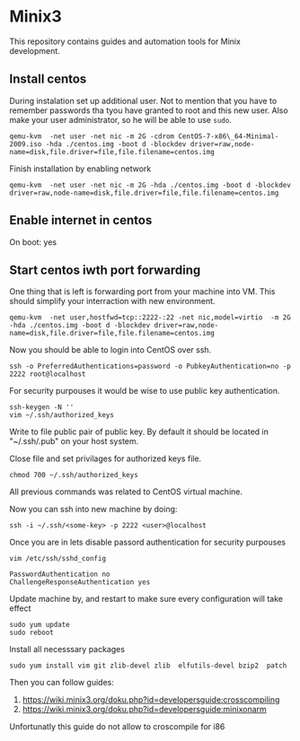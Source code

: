 # Minix3

This repository contains guides and automation tools for Minix development.


## Install centos

During instalation set up additional user. Not to mention that you have to remember passwords tha tyou have granted to root and this new user.
Also make your user administrator, so he will be able to use `sudo`.
```console
qemu-kvm  -net user -net nic -m 2G -cdrom CentOS-7-x86\_64-Minimal-2009.iso -hda ./centos.img -boot d -blockdev driver=raw,node-name=disk,file.driver=file,file.filename=centos.img
```
Finish installation by enabling network

```console
qemu-kvm  -net user -net nic -m 2G -hda ./centos.img -boot d -blockdev driver=raw,node-name=disk,file.driver=file,file.filename=centos.img
```
## Enable internet in centos
On boot: yes

## Start centos iwth port forwarding


One thing that is left is forwarding port from your machine into VM.
This should simplify your interraction with new environment.
```console
qemu-kvm  -net user,hostfwd=tcp::2222-:22 -net nic,model=virtio  -m 2G -hda ./centos.img -boot d -blockdev driver=raw,node-name=disk,file.driver=file,file.filename=centos.img
```
Now you should be able to login into CentOS over ssh.
```console
ssh -o PreferredAuthentications=password -o PubkeyAuthentication=no -p 2222 root@localhost
```

For security purpouses it would be wise to use public key authentication. 

```console
ssh-keygen -N ''
vim ~/.ssh/authorized_keys
```
Write to file public pair of public key.
By default it should be located in "~/.ssh/<some-key>.pub" on your host system.

Close file and set privilages for authorized keys file.
```console
chmod 700 ~/.ssh/authorized_keys
```
All previous commands was related to CentOS virtual machine.

Now you can ssh into new machine by doing:
```console
ssh -i ~/.ssh/<some-key> -p 2222 <user>@localhost
```
Once you are in lets disable passord authentication for security purpouses
```console
vim /etc/ssh/sshd_config

PasswordAuthentication no
ChallengeResponseAuthentication yes
```

Update machine by, and restart to make sure every configuration will take effect
```console
sudo yum update
sudo reboot
```

Install all necesssary packages
```console
sudo yum install vim git zlib-devel zlib  elfutils-devel bzip2  patch
```

Then you can follow guides:

1. https://wiki.minix3.org/doku.php?id=developersguide:crosscompiling
2. https://wiki.minix3.org/doku.php?id=developersguide:minixonarm

Unfortunatly this guide do not allow to croscompile for i86
